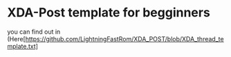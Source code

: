 # XDA-Post template for begginners

you can find out in (Here[https://github.com/LightningFastRom/XDA_POST/blob/XDA_thread_template.txt]
